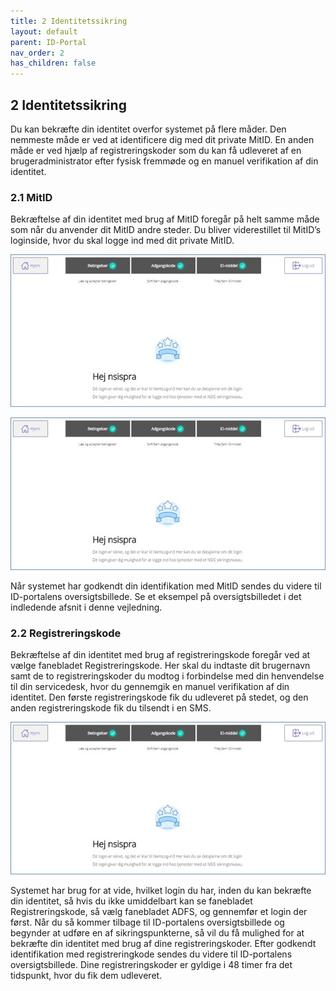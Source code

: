 ```yaml
---
title: 2 Identitetssikring
layout: default
parent: ID-Portal
nav_order: 2
has_children: false
---
```


## 2 Identitetssikring

Du kan bekræfte din identitet overfor systemet på flere måder. Den nemmeste måde er ved at
identificere dig med dit private MitID. En anden måde er ved hjælp af registreringskoder som du kan
få udleveret af en brugeradministrator efter fysisk fremmøde og en manuel verifikation af din identitet.

### 2.1 MitID

Bekræftelse af din identitet med brug af MitID foregår på helt samme måde som når du anvender dit
MitID andre steder. Du bliver viderestillet til MitID’s loginside, hvor du skal logge ind med dit private
MitID.

![ID-Portal forside](Billedmateriale\sibfrontpage.jpg)

![ID-Portal forside](Billedmateriale\sibfrontpage.jpg)

Når systemet har godkendt din identifikation med MitID sendes du videre til ID-portalens
oversigtsbillede. Se et eksempel på oversigtsbilledet i det indledende afsnit i denne vejledning.

### 2.2 Registreringskode

Bekræftelse af din identitet med brug af registreringskode foregår ved at vælge fanebladet
Registreringskode. Her skal du indtaste dit brugernavn samt de to registreringskoder du modtog i
forbindelse med din henvendelse til din servicedesk, hvor du gennemgik en manuel verifikation af
din identitet. Den første registreringskode fik du udleveret på stedet, og den anden registreringskode
fik du tilsendt i en SMS.

![ID-Portal forside](Billedmateriale\sibfrontpage.jpg)

Systemet har brug for at vide, hvilket login du har, inden du kan bekræfte din identitet, så hvis du
ikke umiddelbart kan se fanebladet Registreringskode, så vælg fanebladet ADFS, og gennemfør et
login der først. Når du så kommer tilbage til ID-portalens oversigtsbillede og begynder at udføre en
af sikringspunkterne, så vil du få mulighed for at bekræfte din identitet med brug af dine
registreringskoder.
Efter godkendt identifikation med registreringkode sendes du videre til ID-portalens oversigtsbillede.
Dine registreringskoder er gyldige i 48 timer fra det tidspunkt, hvor du fik dem udleveret.
